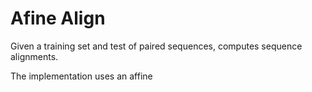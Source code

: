 Afine Align
=======

Given a training set and test of paired sequences, computes sequence alignments. 

The implementation uses an affine 
